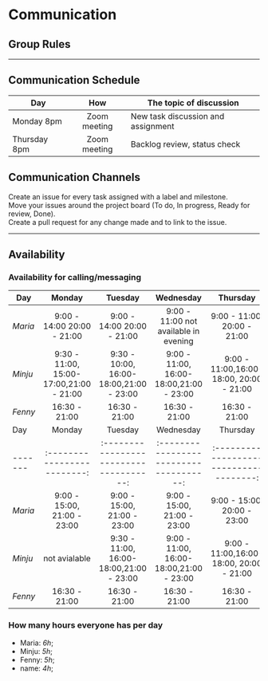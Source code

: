 # Communication

## Group Rules

<!-- any general rules you'd like to set for your group? -->

---

## Communication Schedule

| Day          |     How      | The topic of discussion            |
| ------------ | :----------: | ---------------------------------- |
| Monday 8pm   | Zoom meeting | New task discussion and assignment |
| Thursday 8pm | Zoom meeting | Backlog review, status check       |

## Communication Channels

Create an issue for every task assigned with a label and milestone.  
Move your issues around the project board (To do, In progress, Ready for review,
Done).  
Create a pull request for any change made and to link to the issue.

---

## Availability

### Availability for calling/messaging

| Day     |                 Monday                  |                 Tuesday                 |                Wednesday                |                Thursday                 |                 Friday                  |                Saturday                 |    Sunday    |
| ------- | :-------------------------------------: | :-------------------------------------: | :-------------------------------------: | :-------------------------------------: | :-------------------------------------: | :-------------------------------------: | :----------: |
| _Maria_ |       9:00 - 14:00 20:00 - 21:00        |       9:00 - 14:00 20:00 - 21:00        |  9:00 - 11:00 not available in evening  |       9:00 - 11:00, 20:00 - 21:00       |       9:00 - 11:00, 20:00 - 21:00       |              not available              | 20:00 -21:00 |
| _Minju_ | 9:30 - 11:00, 15:00-17:00,21:00 - 21:00 | 9:30 - 10:00, 16:00-18:00,21:00 - 23:00 | 9:00 - 11:00, 16:00-18:00,21:00 - 23:00 | 9:00 - 11:00,16:00-18:00, 20:00 - 21:00 | 9:00 - 11:00,16:00-18:00, 20:00 - 21:00 |              not available              | 20:00 -21:30 |
| _Fenny_ |              16:30 - 21:00              |              16:30 - 21:00              |              16:30 - 21:00              |              16:30 - 21:00              |              16:30 - 21:00              |              09:00 - 11:00              | 20:00 -22:00 |
| Day     |                 Monday                  |                 Tuesday                 |                Wednesday                |                Thursday                 |                 Friday                  |                Saturday                 |    Sunday    |
| ------- |       :-------------------------:       | :-------------------------------------: | :-------------------------------------: | :-------------------------------------: | :-------------------------------------: | :-------------------------------------: | :----------: |
| _Maria_ |       9:00 - 15:00, 21:00 - 23:00       |       9:00 - 15:00, 21:00 - 23:00       |       9:00 - 15:00, 21:00 - 23:00       |       9:00 - 15:00, 20:00 - 23:00       |       9:00 - 15:00, 21:00 - 23:00       |              not available              | 20:00 -23:00 |
| _Minju_ |              not avialable              | 9:30 - 11:00, 16:00-18:00,21:00 - 23:00 | 9:00 - 11:00, 16:00-18:00,21:00 - 23:00 | 9:00 - 11:00,16:00-18:00, 20:00 - 21:00 | 9:00 - 11:00,16:00-18:00, 20:00 - 21:00 | 9:00 - 11:00,16:00-18:00, 20:00 - 21:00 | 20:00 -21:30 |
| _Fenny_ |              16:30 - 21:00              |              16:30 - 21:00              |              16:30 - 21:00              |              16:30 - 21:00              |              16:30 - 21:00              |              09:00 - 11:00              | 20:00 -22:00 |

### How many hours everyone has per day

- Maria: _6h_;
- Minju: _5h_;
- Fenny: _5h_;
- name: _4h_;
